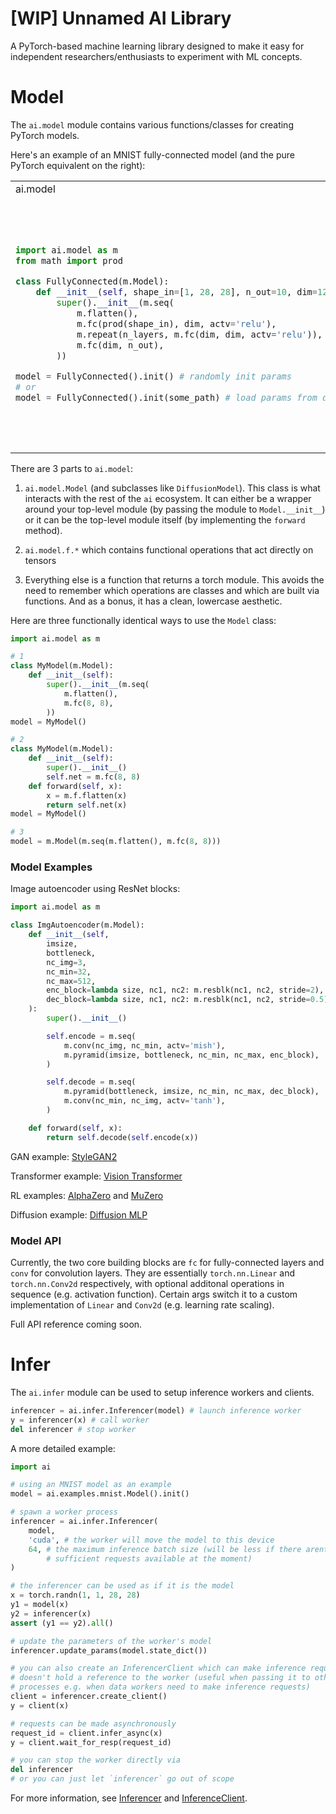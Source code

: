 # [WIP] Unnamed AI Library

A PyTorch-based machine learning library designed to make it easy for independent researchers/enthusiasts to experiment with ML concepts.

# Model

The `ai.model` module contains various functions/classes for creating PyTorch models.

Here's an example of an MNIST fully-connected model (and the pure PyTorch equivalent on the right):

<table>
<tr>
<td> ai.model </td> <td> torch.nn </td>
</tr>
<tr>
<td>

```python
import ai.model as m
from math import prod

class FullyConnected(m.Model):
    def __init__(self, shape_in=[1, 28, 28], n_out=10, dim=128, n_layers=4):
        super().__init__(m.seq(
            m.flatten(),
            m.fc(prod(shape_in), dim, actv='relu'),
            m.repeat(n_layers, m.fc(dim, dim, actv='relu')),
            m.fc(dim, n_out),
        ))

model = FullyConnected().init() # randomly init params
# or
model = FullyConnected().init(some_path) # load params from disk
```

</td>
<td>

```python
import torch
from torch import nn
from math import prod

class FullyConnected(nn.Module):
    def __init__(self, shape_in=[1, 28, 28], n_out=10, dim=128, n_layers=4):
        super().__init__()
        layers = [nn.Linear(prod(shape_in), dim), nn.ReLU()]
        for _ in range(n_layers):
            layers.append(nn.Linear(dim, dim))
            layers.append(nn.ReLU())
        layers.append(nn.Linear(dim, n_out))
        self._net = nn.Sequential(*layers)

    def forward(self, x):
        return self._net(torch.flatten(x, 1))

model = FullyConnected()

model.apply(some_param_init_fn) # randomly init params
# or
model.load_state_dict(torch.load(some_path)) # load params from disk
```

</td>
</tr>
</table>

There are 3 parts to `ai.model`:

1) `ai.model.Model` (and subclasses like `DiffusionModel`). This class is what interacts with the rest of the `ai` ecosystem. It can either be a wrapper around your top-level module (by passing the module to `Model.__init__`) or it can be the top-level module itself (by implementing the `forward` method). 

2) `ai.model.f.*` which contains functional operations that act directly on tensors

3) Everything else is a function that returns a torch module. This avoids the need to remember which operations are classes and which are built via functions. And as a bonus, it has a clean, lowercase aesthetic.

Here are three functionally identical ways to use the `Model` class:

```python
import ai.model as m

# 1
class MyModel(m.Model):
    def __init__(self):
        super().__init__(m.seq(
            m.flatten(),
            m.fc(8, 8),
        ))
model = MyModel()

# 2
class MyModel(m.Model):
    def __init__(self):
        super().__init__()
        self.net = m.fc(8, 8)
    def forward(self, x):
        x = m.f.flatten(x)
        return self.net(x)
model = MyModel()

# 3
model = m.Model(m.seq(m.flatten(), m.fc(8, 8)))
```

### Model Examples

Image autoencoder using ResNet blocks:

```python
import ai.model as m

class ImgAutoencoder(m.Model):
    def __init__(self,
        imsize,
        bottleneck,
        nc_img=3,
        nc_min=32,
        nc_max=512,
        enc_block=lambda size, nc1, nc2: m.resblk(nc1, nc2, stride=2),
        dec_block=lambda size, nc1, nc2: m.resblk(nc1, nc2, stride=0.5),
    ):
        super().__init__()

        self.encode = m.seq(
            m.conv(nc_img, nc_min, actv='mish'),
            m.pyramid(imsize, bottleneck, nc_min, nc_max, enc_block),
        )

        self.decode = m.seq(
            m.pyramid(bottleneck, imsize, nc_min, nc_max, dec_block),
            m.conv(nc_min, nc_img, actv='tanh'),
        )

    def forward(self, x):
        return self.decode(self.encode(x))
```

GAN example: [StyleGAN2](examples/stylegan2/model.py)

Transformer example: [Vision Transformer](examples/vit/model.py)

RL examples: [AlphaZero](examples/alphazero/model.py) and [MuZero](examples/muzero/model.py)

Diffusion example: [Diffusion MLP](examples/diffusion/model.py)

### Model API

Currently, the two core building blocks are `fc` for fully-connected layers and `conv` for convolution layers. They are essentially `torch.nn.Linear` and `torch.nn.Conv2d` respectively, with optional additonal operations in sequence (e.g. activation function). Certain args switch it to a custom implementation of `Linear` and `Conv2d` (e.g. learning rate scaling).

Full API reference coming soon.

# Infer

The `ai.infer` module can be used to setup inference workers and clients.

```python
inferencer = ai.infer.Inferencer(model) # launch inference worker
y = inferencer(x) # call worker
del inferencer # stop worker
```

A more detailed example:

```python
import ai

# using an MNIST model as an example
model = ai.examples.mnist.Model().init()

# spawn a worker process
inferencer = ai.infer.Inferencer(
    model,
    'cuda', # the worker will move the model to this device
    64, # the maximum inference batch size (will be less if there arent
        # sufficient requests available at the moment)
)

# the inferencer can be used as if it is the model
x = torch.randn(1, 1, 28, 28)
y1 = model(x)
y2 = inferencer(x)
assert (y1 == y2).all()

# update the parameters of the worker's model
inferencer.update_params(model.state_dict())

# you can also create an InferencerClient which can make inference requests but
# doesn't hold a reference to the worker (useful when passing it to other
# processes e.g. when data workers need to make inference requests)
client = inferencer.create_client()
y = client(x)

# requests can be made asynchronously
request_id = client.infer_async(x)
y = client.wait_for_resp(request_id)

# you can stop the worker directly via
del inferencer
# or you can just let `inferencer` go out of scope
```

For more information, see [Inferencer](infer/inferencer.py) and [InferenceClient](infer/client.py).

